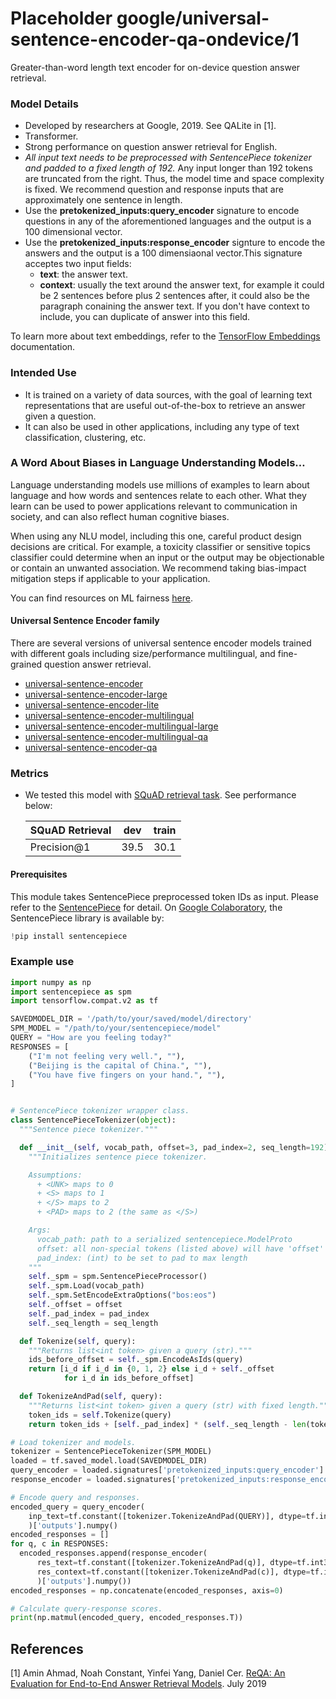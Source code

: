 # Placeholder google/universal-sentence-encoder-qa-ondevice/1

Greater-than-word length text encoder for on-device question answer retrieval.

<!-- module-type: text-embedding -->
<!-- fine-tunable: false -->
<!-- language: en -->
<!-- network-architecture: Transformer -->
<!-- format: saved_model -->

### Model Details

*   Developed by researchers at Google, 2019. See QALite in [1].
*   Transformer.
*   Strong performance on question answer retrieval for English.
*   *All input text needs to be preprocessed with SentencePiece tokenizer and
    padded to a fixed length of 192.* Any input longer than 192 tokens are
    truncated from the right. Thus, the model time and space complexity is
    fixed. We recommend question and response inputs that are approximately one
    sentence in length.
*   Use the __pretokenized_inputs:query_encoder__ signature to encode questions
    in any of the aforementioned languages and the output is a 100 dimensional
    vector.
*   Use the __pretokenized_inputs:response_encoder__ signture to encode the
    answers and the output is a 100 dimensiaonal vector.This signature acceptes
    two input fields:
    *   __text__: the answer text.
    *   __context__: usually the text around the answer text, for example it
        could be 2 sentences before plus 2 sentences after, it could also be the
        paragraph conaining the answer text. If you don't have context to
        include, you can duplicate of answer into this field.

To learn more about text embeddings, refer to the
[TensorFlow Embeddings](https://www.tensorflow.org/guide/embedding)
documentation.

### Intended Use

*   It is trained on a variety of data sources, with the goal of
    learning text representations that are useful out-of-the-box to retrieve an
    answer given a question.
*   It can also be used in other applications, including any type of text
    classification, clustering, etc.

### A Word About Biases in Language Understanding Models…

Language understanding models use millions of examples to learn about language
and how words and sentences relate to each other. What they learn can be used to
power applications relevant to communication in society, and can also reflect
human cognitive biases.

When using any NLU model, including this one, careful product design decisions
are critical. For example, a toxicity classifier or sensitive topics classifier
could determine when an input or the output may be objectionable or contain an
unwanted association. We recommend taking bias-impact mitigation steps if
applicable to your application.

You can find resources on ML fairness [here](https://developers.google.com/machine-learning/fairness-overview/).

#### Universal Sentence Encoder family

There are several versions of universal sentence encoder models trained with
different goals including size/performance multilingual, and fine-grained
question answer retrieval.

*   [universal-sentence-encoder](https://tfhub.dev/google/universal-sentence-encoder/3)
*   [universal-sentence-encoder-large](https://tfhub.dev/google/universal-sentence-encoder-large/4)
*   [universal-sentence-encoder-lite](https://tfhub.dev/google/universal-sentence-encoder-lite/2)
*   [universal-sentence-encoder-multilingual](https://tfhub.dev/google/universal-sentence-encoder-multilingual/2)
*   [universal-sentence-encoder-multilingual-large](https://tfhub.dev/google/universal-sentence-encoder-multilingual-large/2)
*   [universal-sentence-encoder-multilingual-qa](https://tfhub.dev/google/universal-sentence-encoder-multilingual-qa/2)
*   [universal-sentence-encoder-qa](https://tfhub.dev/google/universal-sentence-encoder-qa/2)

### Metrics

*   We tested this model with
    [SQuAD retrieval task](https://github.com/google/retrieval-qa-eval). See
    performance below:

    SQuAD Retrieval | dev  | train
    :-------------- | :--: | ----:
    Precision@1     | 39.5 | 30.1

#### Prerequisites

This module takes SentencePiece preprocessed token IDs as input. Please refer to
the [SentencePiece](https://github.com/google/sentencepiece) for detail. On
[Google Colaboratory](https://colab.research.google.com/), the SentencePiece
library is available by:

```python
!pip install sentencepiece
```

### Example use

```python
import numpy as np
import sentencepiece as spm
import tensorflow.compat.v2 as tf

SAVEDMODEL_DIR = '/path/to/your/saved/model/directory'
SPM_MODEL = "/path/to/your/sentencepiece/model"
QUERY = "How are you feeling today?"
RESPONSES = [
    ("I'm not feeling very well.", ""),
    ("Beijing is the capital of China.", ""),
    ("You have five fingers on your hand.", ""),
]


# SentencePiece tokenizer wrapper class.
class SentencePieceTokenizer(object):
  """Sentence piece tokenizer."""

  def __init__(self, vocab_path, offset=3, pad_index=2, seq_length=192):
    """Initializes sentence piece tokenizer.

    Assumptions:
      + <UNK> maps to 0
      + <S> maps to 1
      + </S> maps to 2
      + <PAD> maps to 2 (the same as </S>)

    Args:
      vocab_path: path to a serialized sentencepiece.ModelProto
      offset: all non-special tokens (listed above) will have 'offset' added
      pad_index: (int) to be set to pad to max length
    """
    self._spm = spm.SentencePieceProcessor()
    self._spm.Load(vocab_path)
    self._spm.SetEncodeExtraOptions("bos:eos")
    self._offset = offset
    self._pad_index = pad_index
    self._seq_length = seq_length

  def Tokenize(self, query):
    """Returns list<int token> given a query (str)."""
    ids_before_offset = self._spm.EncodeAsIds(query)
    return [i_d if i_d in {0, 1, 2} else i_d + self._offset
            for i_d in ids_before_offset]

  def TokenizeAndPad(self, query):
    """Returns list<int token> given a query (str) with fixed length."""
    token_ids = self.Tokenize(query)
    return token_ids + [self._pad_index] * (self._seq_length - len(token_ids))

# Load tokenizer and models.
tokenizer = SentencePieceTokenizer(SPM_MODEL)
loaded = tf.saved_model.load(SAVEDMODEL_DIR)
query_encoder = loaded.signatures['pretokenized_inputs:query_encoder']
response_encoder = loaded.signatures['pretokenized_inputs:response_encoder']

# Encode query and responses.
encoded_query = query_encoder(
    inp_text=tf.constant([tokenizer.TokenizeAndPad(QUERY)], dtype=tf.int32)
    )['outputs'].numpy()
encoded_responses = []
for q, c in RESPONSES:
  encoded_responses.append(response_encoder(
      res_text=tf.constant([tokenizer.TokenizeAndPad(q)], dtype=tf.int32),
      res_context=tf.constant([tokenizer.TokenizeAndPad(c)], dtype=tf.int32)
      )['outputs'].numpy())
encoded_responses = np.concatenate(encoded_responses, axis=0)

# Calculate query-response scores.
print(np.matmul(encoded_query, encoded_responses.T))
```

## References

[1] Amin Ahmad, Noah Constant, Yinfei Yang, Daniel Cer.
[ReQA: An Evaluation for End-to-End Answer Retrieval Models](https://arxiv.org/abs/1907.04780).
July 2019
